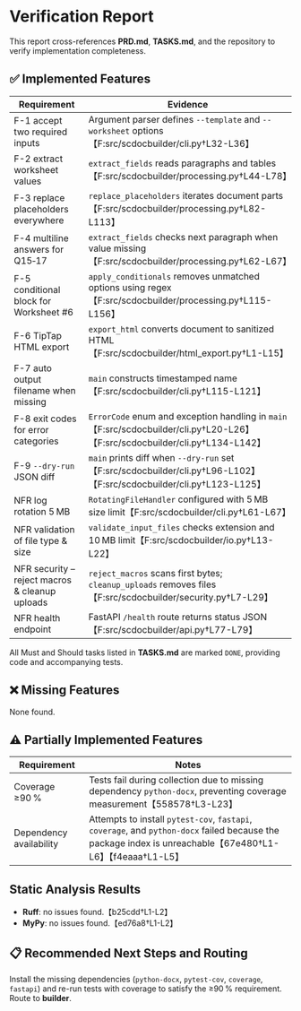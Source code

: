 # Verification Report

This report cross-references **PRD.md**, **TASKS.md**, and the repository to verify implementation completeness.

## ✅ Implemented Features

| Requirement | Evidence |
|-------------|---------|
|F-1 accept two required inputs|Argument parser defines `--template` and `--worksheet` options【F:src/scdocbuilder/cli.py†L32-L36】|
|F-2 extract worksheet values|`extract_fields` reads paragraphs and tables【F:src/scdocbuilder/processing.py†L44-L78】|
|F-3 replace placeholders everywhere|`replace_placeholders` iterates document parts【F:src/scdocbuilder/processing.py†L82-L113】|
|F-4 multiline answers for Q15‑17|`extract_fields` checks next paragraph when value missing【F:src/scdocbuilder/processing.py†L62-L67】|
|F-5 conditional block for Worksheet #6|`apply_conditionals` removes unmatched options using regex【F:src/scdocbuilder/processing.py†L115-L156】|
|F-6 TipTap HTML export|`export_html` converts document to sanitized HTML【F:src/scdocbuilder/html_export.py†L1-L15】|
|F-7 auto output filename when missing|`main` constructs timestamped name【F:src/scdocbuilder/cli.py†L115-L121】|
|F-8 exit codes for error categories|`ErrorCode` enum and exception handling in `main`【F:src/scdocbuilder/cli.py†L20-L26】【F:src/scdocbuilder/cli.py†L134-L142】|
|F-9 `--dry-run` JSON diff|`main` prints diff when `--dry-run` set【F:src/scdocbuilder/cli.py†L96-L102】【F:src/scdocbuilder/cli.py†L123-L125】|
|NFR log rotation 5 MB|`RotatingFileHandler` configured with 5 MB size limit【F:src/scdocbuilder/cli.py†L61-L67】|
|NFR validation of file type & size|`validate_input_files` checks extension and 10 MB limit【F:src/scdocbuilder/io.py†L13-L22】|
|NFR security – reject macros & cleanup uploads|`reject_macros` scans first bytes; `cleanup_uploads` removes files【F:src/scdocbuilder/security.py†L7-L29】|
|NFR health endpoint|FastAPI `/health` route returns status JSON【F:src/scdocbuilder/api.py†L77-L79】|

All Must and Should tasks listed in **TASKS.md** are marked `DONE`, providing code and accompanying tests.

## ❌ Missing Features

None found.

## ⚠️ Partially Implemented Features

| Requirement | Notes |
|-------------|------|
|Coverage ≥90 %|Tests fail during collection due to missing dependency `python-docx`, preventing coverage measurement【558578†L3-L23】|
|Dependency availability|Attempts to install `pytest-cov`, `fastapi`, `coverage`, and `python-docx` failed because the package index is unreachable【67e480†L1-L6】【f4eaaa†L1-L5】|

## Static Analysis Results

- **Ruff**: no issues found.【b25cdd†L1-L2】
- **MyPy**: no issues found.【ed76a8†L1-L2】

## 📋 Recommended Next Steps and Routing

Install the missing dependencies (`python-docx`, `pytest-cov`, `coverage`, `fastapi`) and re-run tests with coverage to satisfy the ≥90 % requirement. Route to **builder**.

